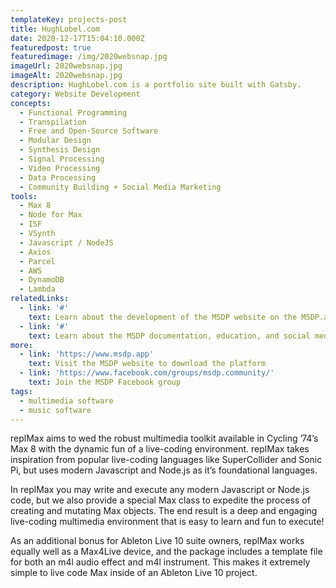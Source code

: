 ```yaml
---
templateKey: projects-post
title: HughLobel.com
date: 2020-12-17T15:04:10.000Z
featuredpost: true
featuredimage: /img/2020websnap.jpg
imageUrl: 2020websnap.jpg
imageAlt: 2020websnap.jpg
description: HughLobel.com is a portfolio site built with Gatsby.
category: Website Development
concepts:
  - Functional Programming
  - Transpilation
  - Free and Open-Source Software
  - Modular Design
  - Synthesis Design
  - Signal Processing
  - Video Processing
  - Data Processing
  - Community Building + Social Media Marketing
tools:
  - Max 8
  - Node for Max
  - ISF
  - VSynth
  - Javascript / NodeJS
  - Axios
  - Parcel
  - AWS
  - DynamoDB
  - Lambda
relatedLinks:
  - link: '#'
    text: Learn about the development of the MSDP website on the MSDP.app page
  - link: '#'
    text: Learn about the MSDP documentation, education, and social media campaigns
more:
  - link: 'https://www.msdp.app'
    text: Visit the MSDP website to download the platform
  - link: 'https://www.facebook.com/groups/msdp.community/'
    text: Join the MSDP Facebook group
tags:
  - multimedia software
  - music software
---
```

replMax aims to wed the robust multimedia toolkit available in Cycling ’74’s Max 8 with the dynamic fun of a live-coding environment. replMax takes inspiration from popular live-coding languages like SuperCollider and Sonic Pi, but uses modern Javascript and Node.js as it’s foundational languages.  

In replMax you may write and execute any modern Javascript or Node.js code, but we also provide a special Max class to expedite the process of creating and mutating Max objects. The end result is a deep and engaging live-coding multimedia environment that is easy to learn and fun to execute!  

As an additional bonus for Ableton Live 10 suite owners, replMax works equally well as a Max4Live device, and the package includes a template file for both an m4l audio effect and m4l instrument. This makes it extremely simple to live code Max inside of an Ableton Live 10 project.  
